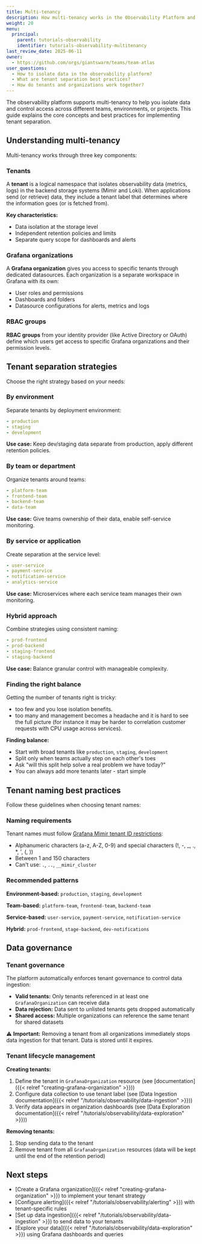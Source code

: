 ```yaml
---
title: Multi-tenancy
description: How multi-tenancy works in the Observability Platform and best practices.
weight: 20
menu:
  principal:
    parent: tutorials-observability
    identifier: tutorials-observability-multitenancy
last_review_date: 2025-06-11
owner:
  - https://github.com/orgs/giantswarm/teams/team-atlas
user_questions:
  - How to isolate data in the observability platform?
  - What are tenant separation best practices?
  - How do tenants and organizations work together?
---
```


The observability platform supports multi-tenancy to help you isolate data and control access across different teams, environments, or projects. This guide explains the core concepts and best practices for implementing tenant separation.

## Understanding multi-tenancy

Multi-tenancy works through three key components:

### Tenants

A **tenant** is a logical namespace that isolates observability data (metrics, logs) in the backend storage systems (Mimir and Loki). When applications send (or retrieve) data, they include a tenant label that determines where the information goes (or is fetched from).

**Key characteristics:**

- Data isolation at the storage level
- Independent retention policies and limits
- Separate query scope for dashboards and alerts

### Grafana organizations

A **Grafana organization** gives you access to specific tenants through dedicated datasources. Each organization is a separate workspace in Grafana with its own:

- User roles and permissions
- Dashboards and folders
- Datasource configurations for alerts, metrics and logs

### RBAC groups

**RBAC groups** from your identity provider (like Active Directory or OAuth) define which users get access to specific Grafana organizations and their permission levels.

## Tenant separation strategies

Choose the right strategy based on your needs:

### By environment

Separate tenants by deployment environment:

```yaml
- production
- staging  
- development
```

**Use case:** Keep dev/staging data separate from production, apply different retention policies.

### By team or department

Organize tenants around teams:

```yaml
- platform-team
- frontend-team
- backend-team
- data-team
```

**Use case:** Give teams ownership of their data, enable self-service monitoring.

### By service or application

Create separation at the service level:

```yaml
- user-service
- payment-service
- notification-service
- analytics-service
```

**Use case:** Microservices where each service team manages their own monitoring.

### Hybrid approach

Combine strategies using consistent naming:

```yaml
- prod-frontend
- prod-backend
- staging-frontend
- staging-backend
```

**Use case:** Balance granular control with manageable complexity.

### Finding the right balance

Getting the number of tenants right is tricky:

- too few and you lose isolation benefits.
- too many and management becomes a headache and it is hard to see the full picture (for instance it may be harder to correlation customer requests with CPU usage across services).

**Finding balance:**
 - Start with broad tenants like `production`, `staging`, `development`
 - Split only when teams actually step on each other's toes
 - Ask "will this split help solve a real problem we have today?"
 - You can always add more tenants later - start simple

## Tenant naming best practices

Follow these guidelines when choosing tenant names:

### Naming requirements

Tenant names must follow [Grafana Mimir tenant ID restrictions](https://grafana.com/docs/mimir/latest/configure/about-tenant-ids/):

- Alphanumeric characters (a-z, A-Z, 0-9) and special characters (!, -, _, ., *, ', (, ))
- Between 1 and 150 characters
- Can't use: `.`, `..`, `__mimir_cluster`

### Recommended patterns

**Environment-based:** `production`, `staging`, `development`

**Team-based:** `platform-team`, `frontend-team`, `backend-team`

**Service-based:** `user-service`, `payment-service`, `notification-service`

**Hybrid:** `prod-frontend`, `stage-backend`, `dev-notifications`

## Data governance

### Tenant governance

The platform automatically enforces tenant governance to control data ingestion:

- **Valid tenants:** Only tenants referenced in at least one `GrafanaOrganization` can receive data
- **Data rejection:** Data sent to unlisted tenants gets dropped automatically
- **Shared access:** Multiple organizations can reference the same tenant for shared datasets

⚠️ **Important:** Removing a tenant from all organizations immediately stops data ingestion for that tenant. Data is stored until it expires.

### Tenant lifecycle management

**Creating tenants:**

1. Define the tenant in `GrafanaOrganization` resource (see [documentation]({{< relref "creating-grafana-organization" >}}))
2. Configure data collection to use tenant label (see [Data Ingestion documentation]({{< relref "/tutorials/observability/data-ingestion" >}}))
3. Verify data appears in organization dashboards (see [Data Exploration documentation]({{< relref "/tutorials/observability/data-exploration" >}}))

**Removing tenants:**

1. Stop sending data to the tenant
2. Remove tenant from all `GrafanaOrganization` resources (data will be kept until the end of the retention period)

## Next steps

- [Create a Grafana organization]({{< relref "creating-grafana-organization" >}}) to implement your tenant strategy
- [Configure alerting]({{< relref "/tutorials/observability/alerting" >}}) with tenant-specific rules
- [Set up data ingestion]({{< relref "/tutorials/observability/data-ingestion" >}}) to send data to your tenants
- [Explore your data]({{< relref "/tutorials/observability/data-exploration" >}}) using Grafana dashboards and queries
